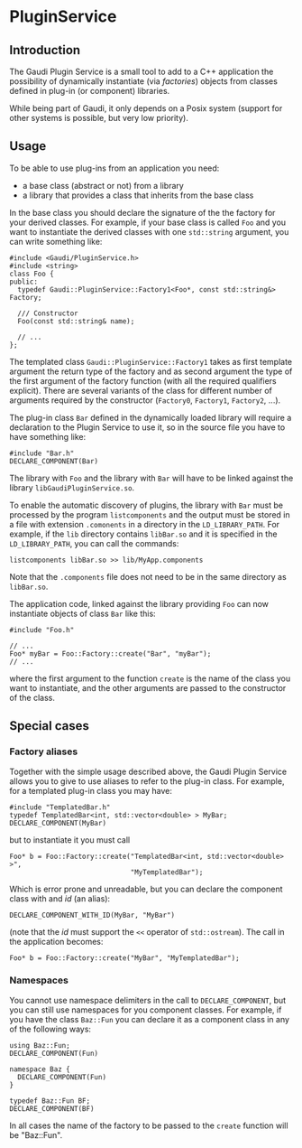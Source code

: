PluginService 
=============

Introduction
------------

The Gaudi Plugin Service is a small tool to add to a C++ application the
possibility of dynamically instantiate (via _factories_) objects from classes
defined in plug-in (or component) libraries.

While being part of Gaudi, it only depends on a Posix system (support for other
systems is possible, but very low priority).


Usage
------

To be able to use plug-ins from an application you need:

-   a base class (abstract or not) from a library
-   a library that provides a class that inherits from the base class

In the base class you should declare the signature of the the factory for your
derived classes.  For example, if your base class is called `Foo` and you want
to instantiate the derived classes with one `std::string` argument, you can
write something like:

    #include <Gaudi/PluginService.h>
    #include <string>
    class Foo {
    public:
      typedef Gaudi::PluginService::Factory1<Foo*, const std::string&> Factory;

      /// Constructor
      Foo(const std::string& name);

      // ...
    };

The templated class `Gaudi::PluginService::Factory1` takes as first template
argument the return type of the factory and as second argument the type of the
first argument of the factory function (with all the required qualifiers
explicit).  There are several variants of the class for different number of
arguments required by the constructor (`Factory0`, `Factory1`, `Factory2`, ...).

The plug-in class `Bar` defined in the dynamically loaded library will require
a declaration to the Plugin Service to use it, so in the source file you have to
have something like:

    #include "Bar.h"
    DECLARE_COMPONENT(Bar)

The library with `Foo` and the library with `Bar` will have to be linked against
the library `libGaudiPluginService.so`.

To enable the automatic discovery of plugins, the library with `Bar` must be
processed by the program `listcomponents` and the output must be stored in a
file with extension `.comonents` in a directory in the `LD_LIBRARY_PATH`.
For example, if the `lib` directory contains `libBar.so` and it is specified in
the `LD_LIBRARY_PATH`, you can call the commands:

    listcomponents libBar.so >> lib/MyApp.components

Note that the `.components` file does not need to be in the same directory as
`libBar.so`.

The application code, linked against the library providing `Foo` can now
instantiate objects of class `Bar` like this:

    #include "Foo.h"

    // ...
    Foo* myBar = Foo::Factory::create("Bar", "myBar");
    // ...

where the first argument to the function `create` is the name of the class you
want to instantiate, and the other arguments are passed to the constructor of
the class.


Special cases
-------------

### Factory aliases

Together with the simple usage described above, the Gaudi Plugin Service allows
you to give to use aliases to refer to the plug-in class.
For example, for a templated plug-in class you may have:

    #include "TemplatedBar.h"
    typedef TemplatedBar<int, std::vector<double> > MyBar;
    DECLARE_COMPONENT(MyBar)

but to instantiate it you must call

    Foo* b = Foo::Factory::create("TemplatedBar<int, std::vector<double> >",
                                  "MyTemplatedBar");

Which is error prone and unreadable, but you can declare the component class
with and _id_ (an alias):

    DECLARE_COMPONENT_WITH_ID(MyBar, "MyBar")

(note that the _id_ must support the `<<` operator of `std::ostream`).
The call in the application becomes:

    Foo* b = Foo::Factory::create("MyBar", "MyTemplatedBar");


### Namespaces

You cannot use namespace delimiters in the call to `DECLARE_COMPONENT`, but you
can still use namespaces for you component classes. For example, if you have the
class `Baz::Fun` you can declare it as a component class in any of the following
ways:

    using Baz::Fun;
    DECLARE_COMPONENT(Fun)

    namespace Baz {
      DECLARE_COMPONENT(Fun)
    }

    typedef Baz::Fun BF;
    DECLARE_COMPONENT(BF)

In all cases the name of the factory to be passed to the `create` function will
be "Baz::Fun".


